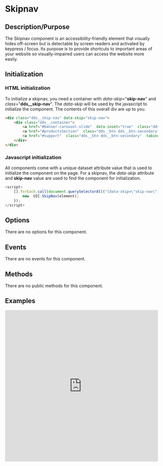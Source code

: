 # Skipnav

## Description/Purpose

The Skipnav component is an accessibility-friendly element that visually hides off-screen but is detectable by screen readers and activated by keypress / focus.  Its purpose is to provide shortcuts to important areas of your website so visually-impaired users can access the website more easily.

## Initialization

### HTML initialization

To initialize a skipnav, you need a container with *data-skip*="**skip-nav**" and *class*="**dds__skip-nav**". The *data-skip* will be used by the javascript  to initialize the component.  The contents of this overall div are up to you.

```HTML
<div class="dds__skip-nav" data-skip="skip-nav">
    <div class="dds__container">
        <a href="#banner-carousel-slide"  data-inset="true"  class="dds__btn dds__btn-secondary"  tabindex="0">Skip to main content</a>
        <a href="#productsSection"  class="dds__btn dds__btn-secondary"  tabindex="0">Skip to Products section</a>
        <a href="#support"  class="dds__btn dds__btn-secondary"  tabindex="0">Skip to Support</a>
    </div>
</div>
```

### Javascript initialization

All components come with a unique dataset attribute  value that  is used to initialize the component on the page. For a skipnav, the *data-skip* attribute and **skip-nav** value are used to find  the component for initialization.

```javascript
<script>
    [].forEach.call(document.querySelectorAll("[data-skip=\"skip-nav\"]"), function(element) {
        new  UIC.SkipNav(element);
    });
</script>
```

## Options

There are no options for this component.

## Events

There are no events for this component.

## Methods

There are no public methods for this component.

## Examples

<iframe width="100%" height="320px"
     src="https://codesandbox.io/embed/uicore-linkpicker-jblw0?fontsize=14&hidenavigation=1&theme=dark&view=preview"
     style="width:100%; height:500px; border:0; border-radius: 4px; overflow:hidden;"
     title="UICore Skipnav"
     allow="geolocation; microphone; camera; midi; vr; accelerometer; gyroscope; payment; ambient-light-sensor; encrypted-media; usb"
     sandbox="allow-modals allow-forms allow-popups allow-scripts allow-same-origin"
   ></iframe>
